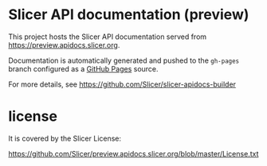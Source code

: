 # Slicer API documentation (preview)

This project hosts the Slicer API documentation served from https://preview.apidocs.slicer.org.

Documentation is automatically generated and pushed to the `gh-pages` branch configured as a [GitHub Pages](https://help.github.com/articles/configuring-a-publishing-source-for-github-pages/) source.

For more details, see https://github.com/Slicer/slicer-apidocs-builder

# license

It is covered by the Slicer License:

https://github.com/Slicer/preview.apidocs.slicer.org/blob/master/License.txt


